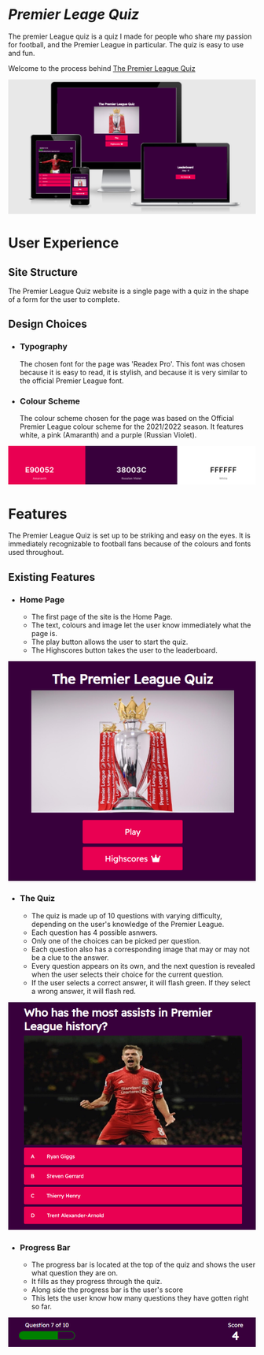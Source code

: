 # **_Premier Leage Quiz_**

The premier League quiz is a quiz I made for people who share my passion for football, and the Premier League in particular. The quiz is easy to use and fun.

Welcome to the process behind <a href="https://joeyo991.github.io/" target="_blank" rel="noopener">The Premier League Quiz</a>

![The Premier League Quiz responsive design](assets/readme-images/responsive-test.png)

# User Experience

## Site Structure

The Premier League Quiz website is a single page with a quiz in the shape of a form for the user to complete.

## Design Choices

 * ### Typography
     The chosen font for the page was 'Readex Pro'. This font was chosen because it is easy to read, it is stylish, and because it is very similar to the official Premier League font.

 * ### Colour Scheme
     The colour scheme chosen for the page was based on the Official Premier League colour scheme for the 2021/2022 season. It features white, a pink (Amaranth) and a purple (Russian Violet).

![Colour Palate image](assets/readme-images/plqcolor-palate.png)

# Features

The Premier League Quiz is set up to be striking and easy on the eyes. It is immediately recognizable to football fans because of the colours and fonts used throughout.

## Existing Features
* ### Home Page

    * The first page of the site is the Home Page.
    * The text, colours and image let the user know immediately what the page is.
    * The play button allows the user to start the quiz.
    * The Highscores button takes the user to the leaderboard.

![Home Page](assets/readme-images/home-page.png)

* ### The Quiz
    * The quiz is made up of 10 questions with varying difficulty, depending on the user's knowledge of the Premier League.
    * Each question has 4 possible asnwers.
    * Only one of the choices can be picked per question.
    * Each question also has a corresponding image that may or may not be a clue to the answer.
    * Every question appears on its own, and the next question is revealed when the user selects their choice for the current question.
    * If the user selects a correct answer, it will flash green. If they select a wrong answer, it will flash red.

![Quiz questions](assets/readme-images/quiz-question.png)

* ### Progress Bar
    * The progress bar is located at the top of the quiz and shows the user what question they are on.
    * It fills as they progress through the quiz.
    * Along side the progress bar is the user's score
    * This lets the user know how many questions they have gotten right so far.

![Progress Bar](assets/readme-images/progress-bar.png)

